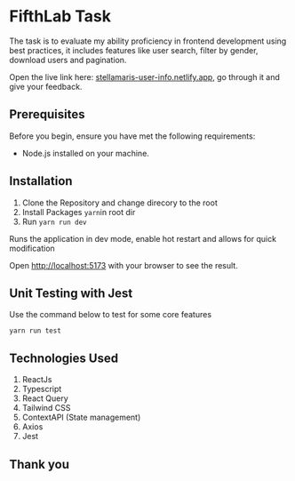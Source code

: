 # FifthLab Task

The task is to evaluate my ability proficiency in frontend development using best practices, it includes features like user search, filter by gender, download users and pagination.

Open the live link here: [stellamaris-user-info.netlify.app](https://stellamaris-user-info.netlify.app/), go through it and give your feedback.

## Prerequisites

Before you begin, ensure you have met the following requirements:

- Node.js installed on your machine.

## Installation

1. Clone the Repository and change direcory to the root
2. Install Packages `yarn`in root dir
3. Run `yarn run dev`

Runs the application in dev mode, enable hot restart and allows for quick modification

Open [http://localhost:5173](http://localhost:5173) with your browser to see the result.

## Unit Testing with Jest

Use the command below to test for some core features

`yarn run test`

## Technologies Used

1. ReactJs
2. Typescript
3. React Query
4. Tailwind CSS
5. ContextAPI (State management)
6. Axios
7. Jest

## Thank you
